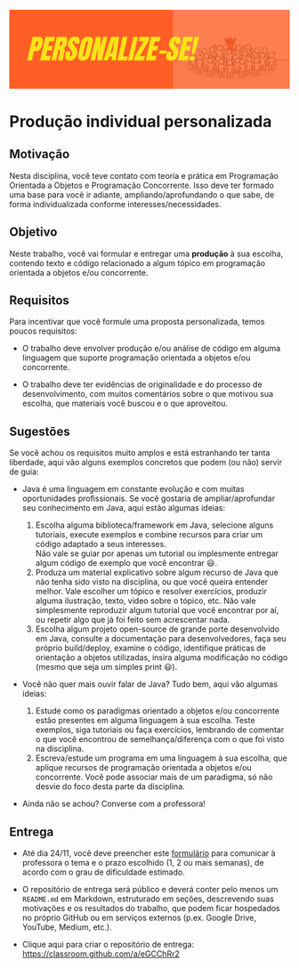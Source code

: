 
![perso.png](perso.png)
# Produção individual personalizada 




## Motivação

Nesta disciplina, você teve contato com teoria e prática em Programação Orientada a Objetos e Programação Concorrente.
Isso deve ter formado uma base para você ir adiante, ampliando/aprofundando o que sabe, de forma individualizada conforme interesses/necessidades.



## Objetivo
Neste trabalho, você vai formular e entregar uma **produção** à sua escolha, contendo texto e código relacionado a algum tópico em programação orientada a objetos e/ou concorrente.


## Requisitos


Para incentivar que você formule uma proposta personalizada, temos poucos requisitos:

- O trabalho deve envolver produção e/ou análise de código em alguma linguagem que suporte programação orientada a objetos e/ou concorrente.

- O trabalho deve ter evidências de originalidade e do processo de desenvolvimento, com muitos comentários sobre o que motivou sua escolha, que materiais você buscou e o que aproveitou.



## Sugestões

Se você achou os requisitos muito amplos e está estranhando ter tanta liberdade, aqui vão alguns exemplos concretos que podem (ou não) servir de guia:

- Java é uma linguagem em constante evolução e com muitas oportunidades profissionais. Se você gostaria de ampliar/aprofundar seu conhecimento em Java, aqui estão algumas ideias:
  1. Escolha alguma biblioteca/framework em Java, selecione alguns tutoriais, execute exemplos e combine recursos para criar um código adaptado a seus interesses.   
  Não vale se guiar por apenas um tutorial ou implesmente entregar algum código de exemplo que você encontrar :smiley:.
  2. Produza um material explicativo sobre algum recurso de Java que não tenha sido visto na disciplina, ou que você queira entender melhor. Vale escolher um tópico e resolver exercícios, produzir alguma ilustração, texto, vídeo sobre o tópico, etc. Não vale simplesmente reproduzir algum tutorial que você encontrar por aí, ou repetir algo que já foi feito sem acrescentar nada.
  3. Escolha algum projeto open-source de grande porte desenvolvido em Java, consulte a documentação para desenvolvedores, faça seu próprio build/deploy, examine o código, identifique práticas de orientação a objetos utilizadas, insira alguma modificação no código (mesmo que seja um simples print :smiley:).

- Você não quer mais ouvir falar de Java? Tudo bem, aqui vão algumas ideias:
  1. Estude como os paradigmas orientado a objetos e/ou concorrente estão presentes em alguma linguagem à sua escolha. Teste exemplos, siga tutoriais ou faça exercícios, lembrando de comentar o que você encontrou de semelhança/diferença com o que foi visto na disciplina. 
  2. Escreva/estude um programa em uma linguagem à sua escolha, que aplique recursos de programação orientada a objetos e/ou concorrente. Você pode associar mais de um paradigma, só não desvie do foco desta parte da disciplina.
  
- Ainda não se achou? Converse com a professora!


## Entrega


- Até dia 24/11, você deve preencher este [formulário](https://forms.gle/giJ3dMeV2aFq4L7c9) para comunicar à professora o tema e o prazo escolhido (1, 2 ou mais semanas), de acordo com o grau de dificuldade estimado. 

- O repositório de entrega será público e deverá conter pelo menos um `README.md` em Markdown, estruturado em seções, descrevendo suas motivações e os resultados do trabalho, que podem ficar hospedados no próprio GitHub ou em serviços externos (p.ex. Google Drive, YouTube, Medium, etc.).

- Clique aqui para criar o repositório de entrega: https://classroom.github.com/a/eGCChRr2






